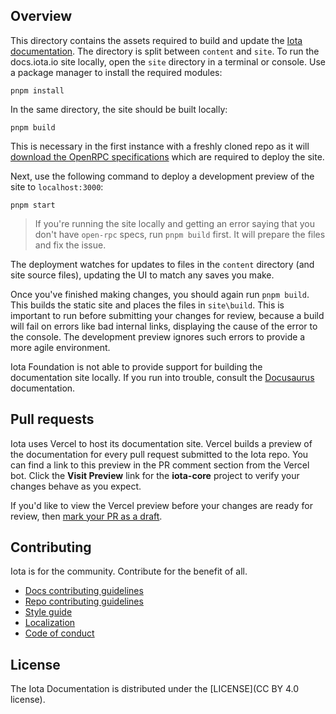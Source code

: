 ## Overview

This directory contains the assets required to build and update the [Iota documentation](https://docs.iota.io). The directory is split between `content` and `site`. To run the docs.iota.io site locally, open the `site` directory in a terminal or console. Use a package manager to install the required modules:

```shell
pnpm install
```

In the same directory, the site should be built locally:

```shell
pnpm build
```

This is necessary in the first instance with a freshly cloned repo as it will [download the OpenRPC specifications](/docs/site/src/utils/getopenrpcspecs.js) which are required to deploy the site.

Next, use the following command to deploy a development preview of the site to `localhost:3000`:

```shell
pnpm start
```

> If you're running the site locally and getting an error saying that you don't have `open-rpc` specs, run `pnpm build` first. It will prepare the files and fix the issue.

The deployment watches for updates to files in the `content` directory (and site source files), updating the UI to match any saves you make. 

Once you've finished making changes, you should again run `pnpm build`. This builds the static site and places the files in `site\build`. This is important to run before submitting your changes for review, because a build will fail on errors like bad internal links, displaying the cause of the error to the console. The development preview ignores such errors to provide a more agile environment.

Iota Foundation is not able to provide support for building the documentation site locally. If you run into trouble, consult the [Docusaurus](https://docusaurus.io/) documentation.

## Pull requests

Iota uses Vercel to host its documentation site. Vercel builds a preview of the documentation for every pull request submitted to the Iota repo. You can find a link to this preview in the PR comment section from the Vercel bot. Click the **Visit Preview** link for the **iota-core** project to verify your changes behave as you expect.

If you'd like to view the Vercel preview before your changes are ready for review, then [mark your PR as a draft](https://github.blog/2019-02-14-introducing-draft-pull-requests/).



## Contributing

Iota is for the community. Contribute for the benefit of all.

- [Docs contributing guidelines](https://docs.iota.io/references/contribute/contribution-process)
- [Repo contributing guidelines](https://docs.iota.io/contribute-to-iota-repos)
- [Style guide](https://docs.iota.io/style-guide)
- [Localization](https://docs.iota.io/localize-iota-docs)
- [Code of conduct](https://docs.iota.io/contribute/code-of-conduct)

## License

The Iota Documentation is distributed under the [LICENSE](CC BY 4.0 license).
